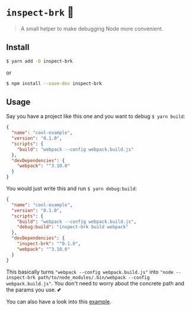 # `inspect-brk` 🔎

> A small helper to make debugging Node more convenient.

## Install

```bash
$ yarn add -D inspect-brk
```

or

```bash
$ npm install --save-dev inspect-brk
```

## Usage

Say you have a project like this one and you want to debug `$ yarn build`:

```json
{
  "name": "cool-example",
  "version": "0.1.0",
  "scripts": {
    "build": "webpack --config webpack.build.js"
  },
  "devDependencies": {
    "webpack": "^3.10.0"
  }
}
```

You would just write this and run `$ yarn debug:build`:

```json
{
  "name": "cool-example",
  "version": "0.1.0",
  "scripts": {
    "build": "webpack --config webpack.build.js",
    "debug:build": "inspect-brk build webpack"
  },
  "devDependencies": {
    "inspect-brk": "^0.1.0",
    "webpack": "^3.10.0"
  }
}
```

This basically turns `"webpack --config webpack.build.js"` into `"node --inspect-brk path/to/node_modules/.bin/webpack --config webpack.build.js"`. You don't need to worry about the concrete path and the params you use. 💕

You can also have a look into this [example](https://github.com/donaldpipowitch/inspect-brk/tree/master/packages/example-webpack-plugin).